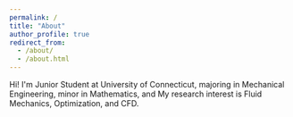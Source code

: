 ```yaml
---
permalink: /
title: "About"
author_profile: true
redirect_from: 
  - /about/
  - /about.html
---
```


Hi! I'm Junior Student at University of Connecticut, majoring in Mechanical Engineering, minor in Mathematics, and My research interest is Fluid Mechanics, Optimization, and CFD.
